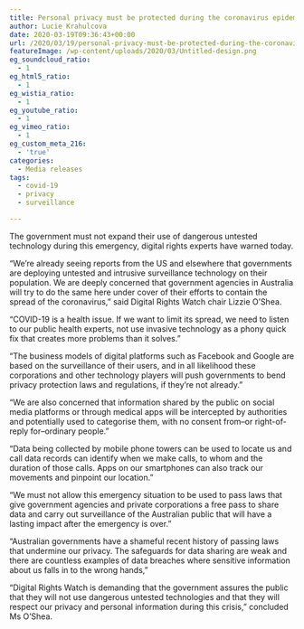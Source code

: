 ```yaml
---
title: Personal privacy must be protected during the coronavirus epidemic
author: Lucie Krahulcova
date: 2020-03-19T09:36:43+00:00
url: /2020/03/19/personal-privacy-must-be-protected-during-the-coronavirus-epidemic/
featureImage: /wp-content/uploads/2020/03/Untitled-design.png
eg_soundcloud_ratio:
  - 1
eg_html5_ratio:
  - 1
eg_wistia_ratio:
  - 1
eg_youtube_ratio:
  - 1
eg_vimeo_ratio:
  - 1
eg_custom_meta_216:
  - 'true'
categories:
  - Media releases
tags:
  - covid-19
  - privacy
  - surveillance

---
```

The government must not expand their use of dangerous untested technology during this emergency, digital rights experts have warned today.

“We’re already seeing reports from the US and elsewhere that governments are deploying untested and intrusive surveillance technology on their population. We are deeply concerned that government agencies in Australia will try to do the same here under cover of their efforts to contain the spread of the coronavirus,” said Digital Rights Watch chair Lizzie O’Shea.

“COVID-19 is a health issue. If we want to limit its spread, we need to listen to our public health experts, not use invasive technology as a phony quick fix that creates more problems than it solves.&#8221;

“The business models of digital platforms such as Facebook and Google are based on the surveillance of their users, and in all likelihood these corporations and other technology players will push governments to bend privacy protection laws and regulations, if they’re not already.”  
  
“We are also concerned that information shared by the public on social media platforms or through medical apps will be intercepted by authorities and potentially used to categorise them, with no consent from&#8211;or right-of-reply for&#8211;ordinary people.”

“Data being collected by mobile phone towers can be used to locate us and call data records can identify when we make calls, to whom and the duration of those calls. Apps on our smartphones can also track our movements and pinpoint our location.”

“We must not allow this emergency situation to be used to pass laws that give government agencies and private corporations a free pass to share data and carry out surveillance of the Australian public that will have a lasting impact after the emergency is over.”

“Australian governments have a shameful recent history of passing laws that undermine our privacy. The safeguards for data sharing are weak and there are countless examples of data breaches where sensitive information about us falls in to the wrong hands,”

“Digital Rights Watch is demanding that the government assures the public that they will not use dangerous untested technologies and that they will respect our privacy and personal information during this crisis,” concluded Ms O’Shea.
